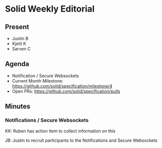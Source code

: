 # Solid Weekly Editorial

## Present

- Justin B
- Kjetil K
- Sarven C

## Agenda

- Notification / Secure Websockets
- Current Month Milestone: https://github.com/solid/specification/milestone/4
- Open PRs: https://github.com/solid/specification/pulls

## Minutes

### Notifications / Secure Websockets

KK: Ruben has action item to collect information on this

JB: Justin to recruit participants to the Notifications and Secure Websockets
